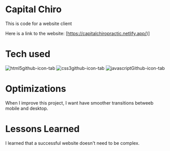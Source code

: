 # Capital Chiro
This is code for a website client

Here is a link to the website: [https://capitalchiropractic.netlify.app/)]

# Tech used

![html5github-icon-tab](https://user-images.githubusercontent.com/98843063/175825359-472b01a1-0ddb-46f1-b880-386f655bbc02.svg)
![css3github-icon-tab](https://user-images.githubusercontent.com/98843063/175826152-094de60b-46e6-44fc-9174-403893982fc8.svg)
![javascriptGithub-icon-tab](https://user-images.githubusercontent.com/98843063/175825377-10be284f-dbb9-4b3d-ac69-7b54b5743764.svg)


# Optimizations

When I improve this project, I want have smoother transitions betweeb mobile and desktop.

# Lessons Learned

I learned that a successful website doesn't need to be complex.
